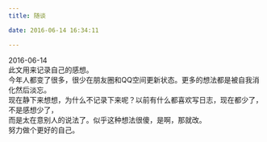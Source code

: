 ```yaml
---
title: 随谈  

date: 2016-06-14 16:34:11

---
```


2016-06-14   
此文用来记录自己的感想。    
今年人都变了很多，很少在朋友圈和QQ空间更新状态。更多的想法都是被自我消化然后淡忘。  
现在静下来想想，为什么不记录下来呢？以前有什么都喜欢写日志，现在都少了，不是感想少了，  
而是太在意别人的说法了。似乎这种想法很傻，是啊，那就改。      
努力做个更好的自己。


